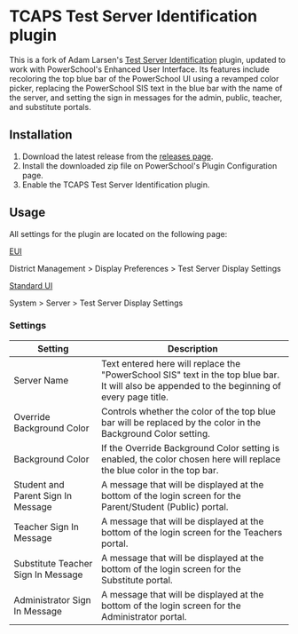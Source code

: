 # TCAPS Test Server Identification plugin

This is a fork of Adam Larsen's
[Test Server Identification](https://support.powerschool.com/exchange/view.action?download.id=728)
plugin, updated to work with PowerSchool's Enhanced User Interface. Its features include
recoloring the top blue bar of the PowerSchool UI using a revamped color picker, replacing the
PowerSchool SIS text in the blue bar with the name of the server, and setting the sign in
messages for the admin, public, teacher, and substitute portals.

## Installation

1. Download the latest release from the
   [releases page](https://github.com/schaubda/test-server-id/releases).
2. Install the downloaded zip file on PowerSchool's Plugin Configuration page.
3. Enable the TCAPS Test Server Identification plugin.

## Usage

All settings for the plugin are located on the following page:

<ins>EUI</ins>

District Management > Display Preferences > Test Server Display Settings

<ins>Standard UI</ins>

System > Server > Test Server Display Settings

### Settings

| Setting                            | Description                                                                                                                                   |
|------------------------------------|-----------------------------------------------------------------------------------------------------------------------------------------------|
| Server Name                        | Text entered here will replace the "PowerSchool SIS" text in the top blue bar. It will also be appended to the beginning of every page title. |
| Override Background Color          | Controls whether the color of the top blue bar will be replaced by the color in the Background Color setting.                                 |
| Background Color                   | If the Override Background Color setting is enabled, the color chosen here will replace the blue color in the top bar.                        |
| Student and Parent Sign In Message | A message that will be displayed at the bottom of the login screen for the Parent/Student (Public) portal.                                    |
| Teacher Sign In Message            | A message that will be displayed at the bottom of the login screen for the Teachers portal.                                                   |
| Substitute Teacher Sign In Message | A message that will be displayed at the bottom of the login screen for the Substitute portal.                                                 |
| Administrator Sign In Message      | A message that will be displayed at the bottom of the login screen for the Administrator portal.                                              |